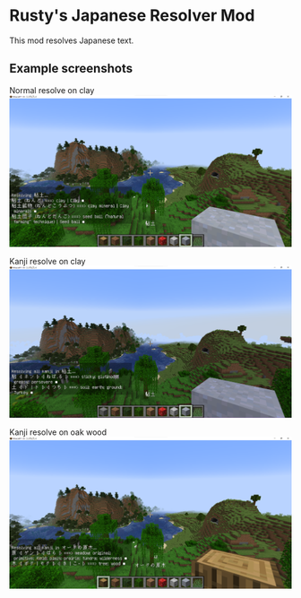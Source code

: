 # Rusty's Japanese Resolver Mod

This mod resolves Japanese text.

## Example screenshots
Normal resolve on clay
![alt text](https://github.com/MatRusTy/minecraft-japanese-resolver/blob/1.18/Examples/clay_example_jisho.png)

Kanji resolve on clay
![alt text](https://github.com/MatRusTy/minecraft-japanese-resolver/blob/1.18/Examples/clay_example_kanji.png)

Kanji resolve on oak wood
![alt text](https://github.com/MatRusTy/minecraft-japanese-resolver/blob/1.18/Examples/oak_wood_example_kanji.png)
